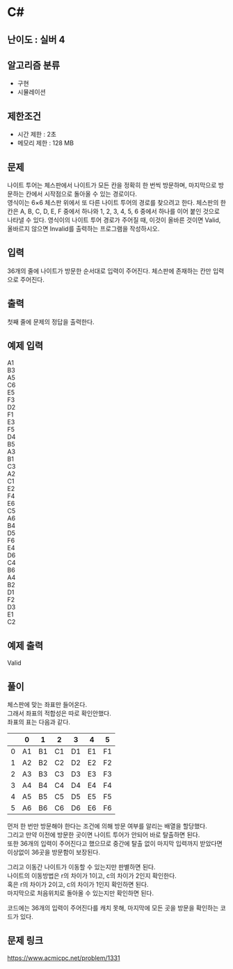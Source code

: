 # C#

## 난이도 : 실버 4

## 알고리즘 분류
  - 구현
  - 시뮬레이션

## 제한조건
  - 시간 제한 : 2초
  - 메모리 제한 : 128 MB

## 문제
나이트 투어는 체스판에서 나이트가 모든 칸을 정확히 한 번씩 방문하며, 마지막으로 방문하는 칸에서 시작점으로 돌아올 수 있는 경로이다.<br/>
영식이는 6×6 체스판 위에서 또 다른 나이트 투어의 경로를 찾으려고 한다. 체스판의 한 칸은 A, B, C, D, E, F 중에서 하나와 1, 2, 3, 4, 5, 6 중에서 하나를 이어 붙인 것으로 나타낼 수 있다. 영식이의 나이트 투어 경로가 주어질 때, 이것이 올바른 것이면 Valid, 올바르지 않으면 Invalid를 출력하는 프로그램을 작성하시오.<br/>


## 입력
36개의 줄에 나이트가 방문한 순서대로 입력이 주어진다. 체스판에 존재하는 칸만 입력으로 주어진다.<br/>


## 출력
첫째 줄에 문제의 정답을 출력한다.<br/>


## 예제 입력
A1<br/>
B3<br/>
A5<br/>
C6<br/>
E5<br/>
F3<br/>
D2<br/>
F1<br/>
E3<br/>
F5<br/>
D4<br/>
B5<br/>
A3<br/>
B1<br/>
C3<br/>
A2<br/>
C1<br/>
E2<br/>
F4<br/>
E6<br/>
C5<br/>
A6<br/>
B4<br/>
D5<br/>
F6<br/>
E4<br/>
D6<br/>
C4<br/>
B6<br/>
A4<br/>
B2<br/>
D1<br/>
F2<br/>
D3<br/>
E1<br/>
C2<br/>


## 예제 출력
Valid<br/>


## 풀이
체스판에 맞는 좌표만 들어온다.<br/>
그래서 좌표의 적합성은 따로 확인안했다.<br/>
좌표의 표는 다음과 같다.<br/>

||0|1|2|3|4|5|
|:---:|:---:|:---:|:---:|:---:|:---:|:---:|
|0|A1|B1|C1|D1|E1|F1|
|1|A2|B2|C2|D2|E2|F2|
|2|A3|B3|C3|D3|E3|F3|
|3|A4|B4|C4|D4|E4|F4|
|4|A5|B5|C5|D5|E5|F5|
|5|A6|B6|C6|D6|E6|F6|


먼저 한 번만 방문해야 한다는 조건에 의해 방문 여부를 알리는 배열을 할당했다.<br/>
그리고 만약 이전에 방문한 곳이면 나이트 투어가 안되어 바로 탈출하면 된다.<br/>
또한 36개의 입력이 주어진다고 했으므로 중간에 탈출 없이 마지막 입력까지 받았다면 이상없이 36곳을 방문함이 보장된다.<br/>

그리고 이동간 나이트가 이동할 수 있는지만 판별하면 된다.<br/>
나이트의 이동방법은 r의 차이가 1이고, c의 차이가 2인지 확인한다.<br/>
혹은 r의 차이가 2이고, c의 차이가 1인지 확인하면 된다.<br/>
마지막으로 처음위치로 돌아올 수 있는지만 확인하면 된다.<br/>


코드에는 36개의 입력이 주어진다를 캐치 못해, 마지막에 모든 곳을 방문을 확인하는 코드가 있다.<br/>


## 문제 링크
https://www.acmicpc.net/problem/1331